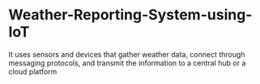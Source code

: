 # Weather-Reporting-System-using-IoT
It uses sensors and devices that gather weather data, connect through messaging protocols, and transmit the information to a central hub or a cloud platform

